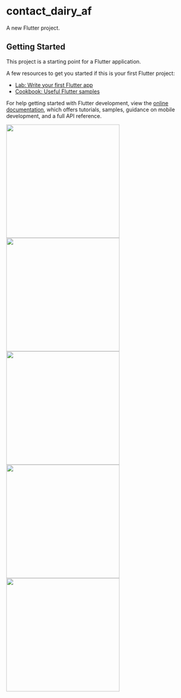 # contact_dairy_af

A new Flutter project.

## Getting Started

This project is a starting point for a Flutter application.

A few resources to get you started if this is your first Flutter project:

- [Lab: Write your first Flutter app](https://docs.flutter.dev/get-started/codelab)
- [Cookbook: Useful Flutter samples](https://docs.flutter.dev/cookbook)

For help getting started with Flutter development, view the
[online documentation](https://docs.flutter.dev/), which offers tutorials,
samples, guidance on mobile development, and a full API reference.

<img src="https://github.com/Bonikadesai/advance_flutter_introduction_screen/assets/114163756/c98abbc7-d56c-4b44-b7e1-55468fdf0073" width="300px">
<img src="https://github.com/Bonikadesai/advance_flutter_introduction_screen/assets/114163756/a733d516-4998-463f-937f-4df6fb4eac3b" width="300px">
<img src="https://github.com/Bonikadesai/advance_flutter_introduction_screen/assets/114163756/fffcc046-fc9b-422e-b85b-2dee2b60dd9d" width="300px">
<img src="https://github.com/Bonikadesai/advance_flutter_introduction_screen/assets/114163756/7cbb55ae-43b3-4be1-aec1-f7ef893645b9" width="300px">
<img src="https://github.com/Bonikadesai/advance_flutter_introduction_screen/assets/114163756/3f7cb0e2-d477-4342-a6b1-21b873c90379" width="300px">

